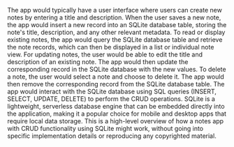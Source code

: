 The app would typically have a user interface where users can create new notes by entering a title 
and description. When the user saves a new note, the app would insert a new record into an SQLite 
database table, storing the note's title, description, and any other relevant metadata. To read or 
display existing notes, the app would query the SQLite database table and retrieve the note records, 
which can then be displayed in a list or individual note view. 
For updating notes, the user would be able to edit the title and description of an existing note. The 
app would then update the corresponding record in the SQLite database with the new values. 
To delete a note, the user would select a note and choose to delete it. The app would then remove 
the corresponding record from the SQLite database table. 
The app would interact with the SQLite database using SQL queries (INSERT, SELECT, 
UPDATE, DELETE) to perform the CRUD operations. SQLite is a lightweight, serverless 
database engine that can be embedded directly into the application, making it a popular choice for 
mobile and desktop apps that require local data storage. This is a high-level overview of how a 
notes app with CRUD functionality using SQLite might work, without going into specific 
implementation details or reproducing any copyrighted material. 

